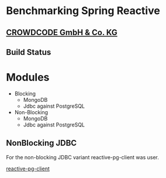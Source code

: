 # Benchmarking Spring Reactive
## [CROWDCODE GmbH & Co. KG](https://www.crowdcode.io)

## Build Status


# Modules

- Blocking
  - MongoDB
  - Jdbc against PostgreSQL
- Non-Blocking
  - MongoDB
  - Jdbc against PostgreSQL
  
  
## NonBlocking JDBC

For the non-blocking JDBC variant reactive-pg-client was user.



[reactive-pg-client](https://reactiverse.io/reactive-pg-client/guide/java/index.html)
